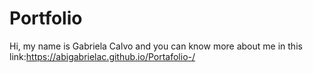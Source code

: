 # Portfolio 
Hi, my name is Gabriela Calvo and you can know more about me in this link:https://abigabrielac.github.io/Portafolio-/ 
